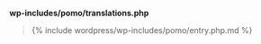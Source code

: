 <p><b>wp-includes/pomo/translations.php</b></p>

<blockquote>

{% include wordpress/wp-includes/pomo/entry.php.md %}

</blockquote>